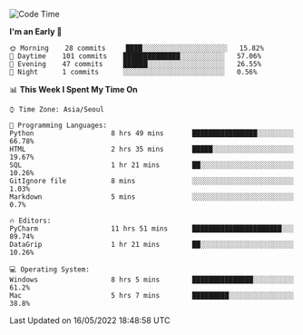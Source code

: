  <!--START_SECTION:waka-->
![Code Time](http://img.shields.io/badge/Code%20Time-203%20hrs%2014%20mins-blue)

**I'm an Early 🐤** 

```text
🌞 Morning    28 commits     ████░░░░░░░░░░░░░░░░░░░░░   15.82% 
🌆 Daytime    101 commits    ██████████████░░░░░░░░░░░   57.06% 
🌃 Evening    47 commits     ██████░░░░░░░░░░░░░░░░░░░   26.55% 
🌙 Night      1 commits      ░░░░░░░░░░░░░░░░░░░░░░░░░   0.56%

```


📊 **This Week I Spent My Time On** 

```text
⌚︎ Time Zone: Asia/Seoul

💬 Programming Languages: 
Python                   8 hrs 49 mins       ████████████████░░░░░░░░░   66.78% 
HTML                     2 hrs 35 mins       █████░░░░░░░░░░░░░░░░░░░░   19.67% 
SQL                      1 hr 21 mins        ██░░░░░░░░░░░░░░░░░░░░░░░   10.26% 
GitIgnore file           8 mins              ░░░░░░░░░░░░░░░░░░░░░░░░░   1.03% 
Markdown                 5 mins              ░░░░░░░░░░░░░░░░░░░░░░░░░   0.7%

🔥 Editors: 
PyCharm                  11 hrs 51 mins      ██████████████████████░░░   89.74% 
DataGrip                 1 hr 21 mins        ██░░░░░░░░░░░░░░░░░░░░░░░   10.26%

💻 Operating System: 
Windows                  8 hrs 5 mins        ███████████████░░░░░░░░░░   61.2% 
Mac                      5 hrs 7 mins        █████████░░░░░░░░░░░░░░░░   38.8%

```


 Last Updated on 16/05/2022 18:48:58 UTC
<!--END_SECTION:waka-->

